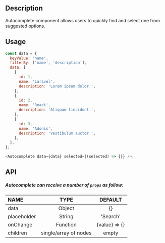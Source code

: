 ## Description

Autocomplete component allows users to quickly find and select one from suggested options.

## Usage

```js
const data = {
  keyValue: 'name',
  filterBy: ['name', 'description'],
  data: [
    {
      id: 1,
      name: 'Laravel',
      description: 'Lorem ipsum dolor.',
    },
    {
      id: 2,
      name: 'React',
      description: 'Aliquam tincidunt.',
    },
    {
      id: 3,
      name: 'Adonis',
      description: 'Vestibulum auctor.',
    },
  ],
};

<Autocomplete data={data} selected={(selected) => {}} />;
```

## API

##### Autocomplete can receive a number of `props` as follow:

| NAME        |         TYPE          |    DEFAULT    |
| :---------- | :-------------------: | :-----------: |
| data        |        Object         |      {}       |
| placeholder |        String         |   'Search'    |
| onChange    |       Function        | (value) => {} |
| children    | single/array of nodes |     empty     |
